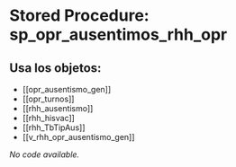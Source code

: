 # Stored Procedure: sp_opr_ausentimos_rhh_opr

## Usa los objetos:
- [[opr_ausentismo_gen]]
- [[opr_turnos]]
- [[rhh_ausentismo]]
- [[rhh_hisvac]]
- [[rhh_TbTipAus]]
- [[v_rhh_opr_ausentismo_gen]]

*No code available.*
